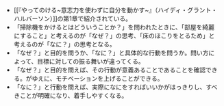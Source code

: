 - [[『やってのける~意志力を使わずに自分を動かす~』（ハイディ・グラント・ハルバーソン）]]の第1章で紹介されている。
- 「掃除機をかけるとはどういうことか？」を問われたときに、「部屋を綺麗にすること」と考えるのが「なぜ？」の思考、「床のほこりをとるため」と考えるのが「なに？」の思考となる。
- 「なぜ？」と目的を問うか、「なに？」と具体的な行動を問うか。問い方によって、目標に対しての振る舞いが違ってくる。
- 「なぜ？」と目的を問えば、その行動が意義あることであることを確認できる。がゆえに、モチベーションを上げることができる。
- 「なに？」と行動を問えば、実際になにをすればいいかがはっきりし、すべきことが明確になり、着手しやすくなる。
